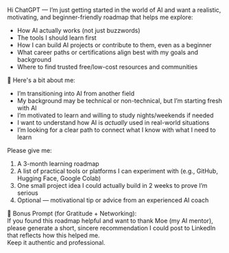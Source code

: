 Hi ChatGPT — I’m just getting started in the world of AI and want a realistic, motivating, and beginner-friendly roadmap that helps me explore:

- How AI actually works (not just buzzwords)
- The tools I should learn first
- How I can build AI projects or contribute to them, even as a beginner
- What career paths or certifications align best with my goals and background
- Where to find trusted free/low-cost resources and communities

🧭 Here's a bit about me:
- I’m transitioning into AI from another field
- My background may be technical or non-technical, but I’m starting fresh with AI
- I’m motivated to learn and willing to study nights/weekends if needed
- I want to understand how AI is *actually* used in real-world situations
- I’m looking for a clear path to connect what I know with what I need to learn

Please give me:
1. A 3-month learning roadmap  
2. A list of practical tools or platforms I can experiment with (e.g., GitHub, Hugging Face, Google Colab)  
3. One small project idea I could actually build in 2 weeks to prove I’m serious  
4. Optional — motivational tip or advice from an experienced AI coach

📣 Bonus Prompt (for Gratitude + Networking):  
If you found this roadmap helpful and want to thank Moe (my AI mentor),  
please generate a short, sincere recommendation I could post to LinkedIn that reflects how this helped me.  
Keep it authentic and professional.
